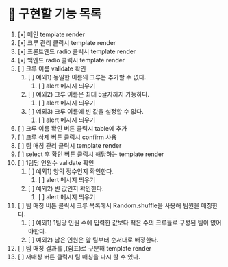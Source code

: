 # 📝 구현할 기능 목록

1. [x] 메인 template render
2. [x] 크루 관리 클릭시 template render
3. [x] 프론트엔드 radio 클릭시 template render
4. [x] 백엔드 radio 클릭시 template render
5. [ ] 크루 이름 validate 확인
   1. [ ] 예외1) 동일한 이름의 크루는 추가할 수 없다.
      1. [ ] alert 메시지 띄우기
   2. [ ] 예외2) 크루 이름은 최대 5글자까지 가능하다.
      1. [ ] alert 메시지 띄우기
   3. [ ] 예외3) 크루 이름에 빈 값을 설정할 수 없다.
      1. [ ] alert 메시지 띄우기
6. [ ] 크루 이름 확인 버튼 클릭시 table에 추가
7. [ ] 크루 삭제 버튼 클릭시 confirm 사용
8. [ ] 팀 매칭 관리 클릭시 template render
9. [ ] select 후 확인 버튼 클릭시 해당하는 template render
10. [ ] 1팀당 인원수 validate 확인
    1. [ ] 예외1) 양의 정수인지 확인한다.
       1. [ ] alert 메시지 띄우기
    2. [ ] 예외2) 빈 값인지 확인한다.
       1. [ ] alert 메시지 띄우기
11. [ ] 팀 매칭 버튼 클릭시 크루 목록에서 Random.shuffle을 사용해 팀원을 매칭한다.
    1. [ ] 예외1) 1팀당 인원 수에 입력한 값보다 적은 수의 크루들로 구성된 팀이 없어야한다.
    2. [ ] 예외2) 남은 인원은 앞 팀부터 순서대로 배정한다.
12. [ ] 팀 매칭 결과를 ,(쉼표)로 구분해 template render
13. [ ] 재매칭 버튼 클릭시 팀 매칭을 다시 할 수 있다.
